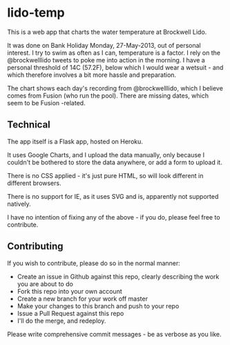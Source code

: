 lido-temp
=========

This is a web app that charts the water temperature at Brockwell Lido.

It was done on Bank Holiday Monday, 27-May-2013, out of personal interest. I try
to swim as often as I can, temperature is a factor. I rely on the @brockwelllido
tweets to poke me into action in the morning. I have a personal threshold of 14C
(57.2F), below which I would wear a wetsuit - and which therefore involves a bit
more hassle and preparation.

The chart shows each day's recording from @brockwelllido, which I believe comes
from Fusion (who run the pool). There are missing dates, which seem to be Fusion
-related.

Technical
---------

The app itself is a Flask app, hosted on Heroku.

It uses Google Charts, and I upload the data manually, only because I couldn't
be bothered to store the data anywhere, or add a form to upload it.

There is no CSS applied - it's just pure HTML, so will look different in different
browsers.

There is no support for IE, as it uses SVG and is, apparently not supported natively.

I have no intention of fixing any of the above - if you do, please feel free to
contribute.

Contributing
------------

If you wish to contribute, please do so in the normal manner:

* Create an issue in Github against this repo, clearly describing the work you are about to do
* Fork this repo into your own account
* Create a new branch for your work off master
* Make your changes to this branch and push to your repo
* Issue a Pull Request against this repo
* I'll do the merge, and redeploy.

Please write comprehensive commit messages - be as verbose as you like.

